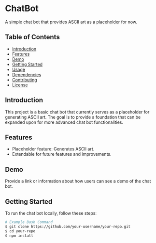 # ChatBot

A simple chat bot that provides ASCII art as a placeholder for now.

## Table of Contents

- [Introduction](#introduction)
- [Features](#features)
- [Demo](#demo)
- [Getting Started](#getting-started)
- [Usage](#usage)
- [Dependencies](#dependencies)
- [Contributing](#contributing)
- [License](#license)

## Introduction

This project is a basic chat bot that currently serves as a placeholder for generating ASCII art. The goal is to provide a foundation that can be expanded upon for more advanced chat bot functionalities.

## Features

- Placeholder feature: Generates ASCII art.
- Extendable for future features and improvements.

## Demo

Provide a link or information about how users can see a demo of the chat bot.

## Getting Started

To run the chat bot locally, follow these steps:

```bash
# Example Bash Command
$ git clone https://github.com/your-username/your-repo.git
$ cd your-repo
$ npm install
```
